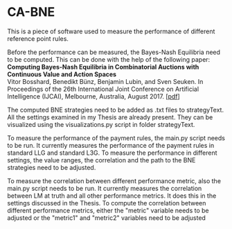 # CA-BNE


This is a piece of software used to measure the performance of different reference point rules.

Before the performance can be measured, the Bayes-Nash Equilibria need to be computed. This can be done with the help of the following paper:
**Computing Bayes-Nash Equilibria in Combinatorial Auctions with Continuous Value and Action Spaces**  
Vitor Bosshard, Benedikt Bünz, Benjamin Lubin, and Sven Seuken. In Proceedings of the 26th International Joint Conference on Artificial Intelligence (IJCAI), Melbourne, Australia, August 2017. [[pdf](http://www.ifi.uzh.ch/ce/publications/BNE_Bosshard_et_al_IJCAI_2017-long.pdf)]

The computed BNE strategies need to be added as .txt files to strategyText.
All the settings examined in my Thesis are already present. They can be visualized using the visualizations.py script in folder strategyText.

To measure the performance of the payment rules, the main.py script needs to be run.
It currently measures the performance of the payment rules in standard LLG and standard L3G.
To measure the performance in different settings, the value ranges, the correlation and the path to the BNE strategies need to be adjusted.

To measure the correlation between different performance metric, also the main.py script needs to be run.
It currently measures the correlation between LM at truth and all other performance metrics. It does this in the settings discussed in the Thesis.
To compute the correlation between different performance metrics, either the "metric" variable needs to be adjusted or the "metric1" and "metric2" variables need to be adjusted










